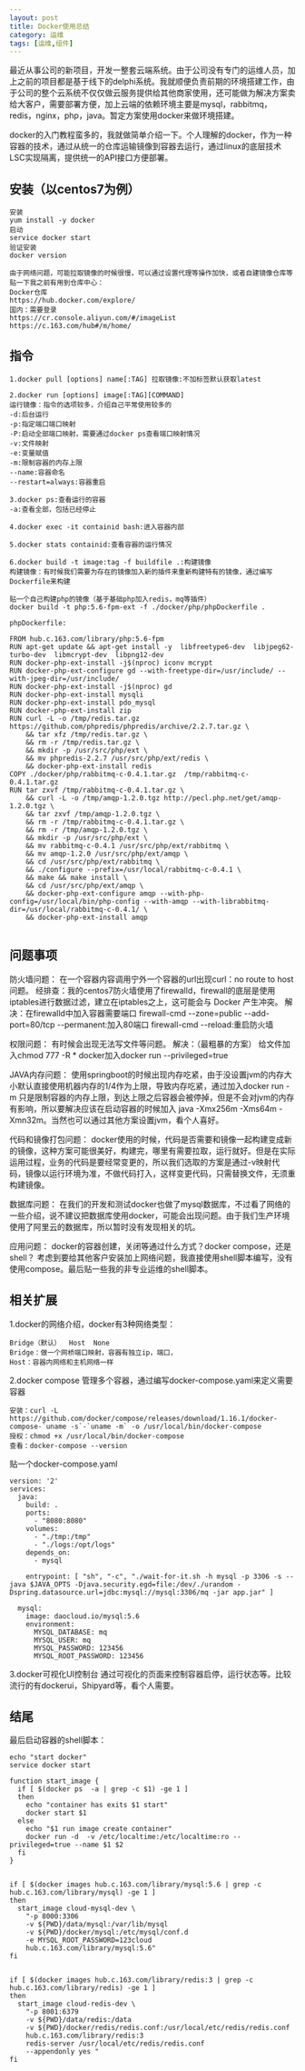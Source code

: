 ```yaml
---
layout: post
title: Docker使用总结
category: 运维
tags: [运维,组件]
---
```





最近从事公司的新项目，开发一整套云端系统。由于公司没有专门的运维人员，加上之前的项目都是基于线下的delphi系统。我就顺便负责前期的环境搭建工作，由于公司的整个云系统不仅仅做云服务提供给其他商家使用，还可能做为解决方案卖给大客户，需要部署方便，加上云端的依赖环境主要是mysql，rabbitmq，redis，nginx，php，java。暂定方案使用docker来做环境搭建。

docker的入门教程蛮多的，我就做简单介绍一下。个人理解的docker，作为一种容器的技术，通过从统一的仓库运输镜像到容器去运行，通过linux的底层技术LSC实现隔离，提供统一的API接口方便部署。



## 安装（以centos7为例）

```
安装
yum install -y docker
启动
service docker start
验证安装
docker version

由于网络问题，可能拉取镜像的时候很慢，可以通过设置代理等操作加快，或者自建镜像仓库等
贴一下我之前有用到仓库中心：
Docker仓库
https://hub.docker.com/explore/
国内：需要登录
https://cr.console.aliyun.com/#/imageList
https://c.163.com/hub#/m/home/
```

## 指令

```
1.docker pull [options] name[:TAG] 拉取镜像:不加标签默认获取latest

2.docker run [options] image[:TAG][COMMAND]
运行镜像：指令的选项较多，介绍自己平常使用较多的
-d:后台运行
-p:指定端口端口映射
-P:启动全部端口映射，需要通过docker ps查看端口映射情况
-v:文件映射
-e:变量赋值
-m:限制容器的内存上限
--name:容器命名
--restart=always:容器重启

3.docker ps:查看运行的容器
-a:查看全部，包括已经停止

4.docker exec -it containid bash:进入容器内部

5.docker stats containid:查看容器的运行情况

6.docker build -t image:tag -f buildfile .:构建镜像
构建镜像：有时候我们需要为存在的镜像加入新的插件来重新构建特有的镜像，通过编写Dockerfile来构建

贴一个自己构建php的镜像（基于基础php加入redis，mq等插件）
docker build -t php:5.6-fpm-ext -f ./docker/php/phpDockerfile .

phpDockerfile:

FROM hub.c.163.com/library/php:5.6-fpm
RUN apt-get update && apt-get install -y  libfreetype6-dev  libjpeg62-turbo-dev  libmcrypt-dev  libpng12-dev 
RUN docker-php-ext-install -j$(nproc) iconv mcrypt 
RUN docker-php-ext-configure gd --with-freetype-dir=/usr/include/ --with-jpeg-dir=/usr/include/ 
RUN docker-php-ext-install -j$(nproc) gd
RUN docker-php-ext-install mysqli
RUN docker-php-ext-install pdo_mysql
RUN docker-php-ext-install zip
RUN curl -L -o /tmp/redis.tar.gz https://github.com/phpredis/phpredis/archive/2.2.7.tar.gz \
    && tar xfz /tmp/redis.tar.gz \
    && rm -r /tmp/redis.tar.gz \
    && mkdir -p /usr/src/php/ext \
    && mv phpredis-2.2.7 /usr/src/php/ext/redis \
    && docker-php-ext-install redis
COPY ./docker/php/rabbitmq-c-0.4.1.tar.gz  /tmp/rabbitmq-c-0.4.1.tar.gz
RUN tar zxvf /tmp/rabbitmq-c-0.4.1.tar.gz \
    && curl -L -o /tmp/amqp-1.2.0.tgz http://pecl.php.net/get/amqp-1.2.0.tgz \
    && tar zxvf /tmp/amqp-1.2.0.tgz \
    && rm -r /tmp/rabbitmq-c-0.4.1.tar.gz \
    && rm -r /tmp/amqp-1.2.0.tgz \
    && mkdir -p /usr/src/php/ext \
    && mv rabbitmq-c-0.4.1 /usr/src/php/ext/rabbitmq \
    && mv amqp-1.2.0 /usr/src/php/ext/amqp \
    && cd /usr/src/php/ext/rabbitmq \
    && ./configure --prefix=/usr/local/rabbitmq-c-0.4.1 \
    && make && make install \
    && cd /usr/src/php/ext/amqp \
    && docker-php-ext-configure amqp --with-php-config=/usr/local/bin/php-config --with-amqp --with-librabbitmq-dir=/usr/local/rabbitmq-c-0.4.1/ \
    && docker-php-ext-install amqp 


```

## 问题事项
防火墙问题：
在一个容器内容调用宁外一个容器的url出现curl：no route to host问题。
经排查：我的centos7防火墙使用了firewalld，firewall的底层是使用iptables进行数据过滤，建立在iptables之上，这可能会与 Docker 产生冲突。
解决：在firewalld中加入容器需要端口
firewall-cmd --zone=public --add-port=80/tcp --permanent:加入80端口
firewall-cmd --reload:重启防火墙

权限问题：
有时候会出现无法写文件等问题。
解决：（最粗暴的方案）
给文件加入chmod 777 -R *
docker加入docker run --privileged=true

JAVA内存问题：
使用springboot的时候出现内存吃紧，由于没设置jvm的内存大小默认直接使用机器内存的1/4作为上限，导致内存吃紧，通过加入docker run -m 只是限制容器的内存上限，到达上限之后容器会被停掉，但是不会对jvm的内存有影响，所以要解决应该在启动容器的时候加入 java -Xmx256m -Xms64m -Xmn32m。当然也可以通过其他方案设置jvm，看个人喜好。

代码和镜像打包问题：
docker使用的时候，代码是否需要和镜像一起构建变成新的镜像，这种方案可能很美好，构建完，哪里有需要拉取，运行就好。但是在实际运用过程，业务的代码是要经常变更的，所以我们选取的方案是通过-v映射代码，镜像以运行环境为准，不做代码打入，这样变更代码，只需替换文件，无须重构建镜像。

数据库问题：
在我们的开发和测试docker也做了mysql数据库，不过看了网络的一些介绍，说不建议把数据库使用docker，可能会出现问题。由于我们生产环境使用了阿里云的数据库，所以暂时没有发现相关的坑。

应用问题：
docker的容器创建，关闭等通过什么方式？docker compose，还是shell？
考虑到要给其他客户安装加上网络问题，我直接使用shell脚本编写，没有使用compose。最后贴一些我的非专业运维的shell脚本。


## 相关扩展
1.docker的网络介绍，docker有3种网络类型：

```
Bridge（默认）  Host  None
Bridge：做一个网桥端口映射，容器有独立ip，端口，
Host：容器内网络和主机网络一样
```


2.docker compose
管理多个容器，通过编写docker-compose.yaml来定义需要容器

```
安装：curl -L https://github.com/docker/compose/releases/download/1.16.1/docker-compose-`uname -s`-`uname -m` -o /usr/local/bin/docker-compose
授权：chmod +x /usr/local/bin/docker-compose
查看：docker-compose --version
```

贴一个docker-compose.yaml
```
version: '2'
services:
  java:
    build: .
    ports:
      - "8080:8080"
    volumes:
      - "./tmp:/tmp"
      - "./logs:/opt/logs"
    depends_on:
      - mysql

    entrypoint: [ "sh", "-c", "./wait-for-it.sh -h mysql -p 3306 -s -- java $JAVA_OPTS -Djava.security.egd=file:/dev/./urandom -Dspring.datasource.url=jdbc:mysql://mysql:3306/mq -jar app.jar" ]

  mysql:
    image: daocloud.io/mysql:5.6
    environment:
      MYSQL_DATABASE: mq
      MYSQL_USER: mq
      MYSQL_PASSWORD: 123456
      MYSQL_ROOT_PASSWORD: 123456
```



3.docker可视化UI控制台
通过可视化的页面来控制容器启停，运行状态等。比较流行的有dockerui，Shipyard等，看个人需要。



## 结尾

最后启动容器的shell脚本：


```
echo "start docker"
service docker start

function start_image {
  if [ $(docker ps  -a | grep -c $1) -ge 1 ]
  then
    echo "container has exits $1 start"
    docker start $1
  else
    echo "$1 run image create container"
    docker run -d  -v /etc/localtime:/etc/localtime:ro --privileged=true --name $1 $2
  fi
}


if [ $(docker images hub.c.163.com/library/mysql:5.6 | grep -c hub.c.163.com/library/mysql) -ge 1 ]
then 
  start_image cloud-mysql-dev \
    "-p 8000:3306 
    -v ${PWD}/data/mysql:/var/lib/mysql 
    -v ${PWD}/docker/mysql:/etc/mysql/conf.d  
    -e MYSQL_ROOT_PASSWORD=123cloud 
    hub.c.163.com/library/mysql:5.6" 
fi


if [ $(docker images hub.c.163.com/library/redis:3 | grep -c hub.c.163.com/library/redis) -ge 1 ]
then 
  start_image cloud-redis-dev \
    "-p 8001:6379 
    -v ${PWD}/data/redis:/data 
    -v ${PWD}/docker/redis/redis.conf:/usr/local/etc/redis/redis.conf 
    hub.c.163.com/library/redis:3
    redis-server /usr/local/etc/redis/redis.conf  
    --appendonly yes "
fi
```




